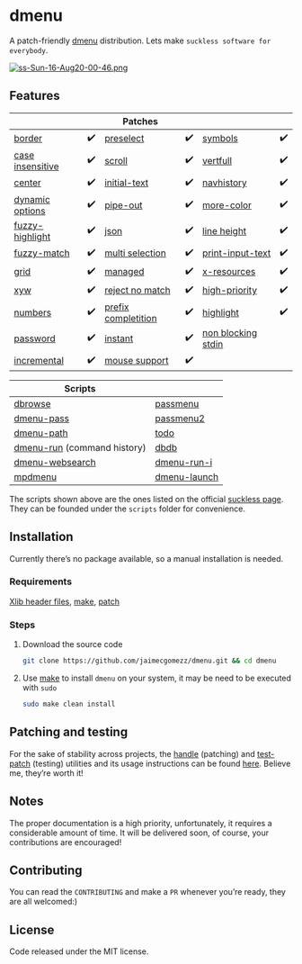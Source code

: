 # dmenu

A patch-friendly [dmenu](https://tools.suckless.org/dmenu/) distribution. Lets make `suckless software for everybody`.

[![ss-Sun-16-Aug20-00-46.png](https://i.postimg.cc/SjbbsJVX/ss-Sun-16-Aug20-00-46.png)](https://postimg.cc/Mf5F3ZCx)

## Features

|                                                              |      | Patches                                                      |      |                                                              |      |
| ------------------------------------------------------------ | ---- | ------------------------------------------------------------ | ---- | ------------------------------------------------------------ | ---- |
| [border](https://tools.suckless.org/dmenu/patches/border/)   | ✔️    | [preselect](https://tools.suckless.org/dmenu/patches/preselect/) | ✔️    | [symbols](https://tools.suckless.org/dmenu/patches/symbols/) | ✔️    |
| [case insensitive](https://tools.suckless.org/dmenu/patches/case-insensitive/) | ✔️    | [scroll](https://tools.suckless.org/dmenu/patches/scroll/)   | ✔️    | [vertfull](https://tools.suckless.org/dmenu/patches/vertfull/) | ✔️    |
| [center](https://tools.suckless.org/dmenu/patches/center/)   | ✔️    | [initial-text](https://tools.suckless.org/dmenu/patches/initialtext/) | ✔️    | [navhistory](https://tools.suckless.org/dmenu/patches/navhistory/) | ✔️    |
| [dynamic options](https://tools.suckless.org/dmenu/patches/dynamicoptions/) | ✔️    | [pipe-out](https://tools.suckless.org/dmenu/patches/pipeout/) | ✔️    | [more-color](https://tools.suckless.org/dmenu/patches/morecolor/) | ✔️    |
| [fuzzy-highlight](https://tools.suckless.org/dmenu/patches/fuzzyhighlight/) | ✔️    | [json](https://tools.suckless.org/dmenu/patches/json/)       | ✔️    | [line height](https://tools.suckless.org/dmenu/patches/line-height/) | ✔️    |
| [fuzzy-match](https://tools.suckless.org/dmenu/patches/fuzzymatch/) | ✔️    | [multi selection](https://tools.suckless.org/dmenu/patches/multi-selection/) | ✔️    | [print-input-text](https://tools.suckless.org/dmenu/patches/printinputtext/) | ✔️    |
| [grid](https://tools.suckless.org/dmenu/patches/grid/)       | ✔️    | [managed](https://tools.suckless.org/dmenu/patches/managed/) | ✔️    | [x-resources](https://tools.suckless.org/dmenu/patches/xresources/) | ✔️    |
| [xyw](https://tools.suckless.org/dmenu/patches/xyw/)         | ✔️    | [reject no match](https://tools.suckless.org/dmenu/patches/reject-no-match/) | ✔️    | [high-priority](https://tools.suckless.org/dmenu/patches/highpriority/) | ✔️    |
| [numbers](https://tools.suckless.org/dmenu/patches/numbers/) | ✔️    | [prefix completition](https://tools.suckless.org/dmenu/patches/prefix-completion/) | ✔️    | [highlight](https://tools.suckless.org/dmenu/patches/highlight/) | ✔️    |
| [password](https://tools.suckless.org/dmenu/patches/password/) | ✔️    | [instant](https://tools.suckless.org/dmenu/patches/instant/) | ✔️    | [non blocking stdin](https://tools.suckless.org/dmenu/patches/non_blocking_stdin/) |      |
| [incremental](https://tools.suckless.org/dmenu/patches/incremental/) | ✔️    | [mouse support](https://tools.suckless.org/dmenu/patches/mouse-support/) | ✔️    |                                                              |      |



| Scripts                                                      |                                                              |
| ------------------------------------------------------------ | ------------------------------------------------------------ |
| [dbrowse](https://github.com/clamiax/scripts/blob/master/src/dbrowse) | [passmenu](https://git.zx2c4.com/password-store/tree/contrib/dmenu/passmenu) |
| [dmenu-pass](https://efe.kim/files/scripts/dmenu_pass)       | [passmenu2](https://tools.suckless.org/dmenu/scripts/passmenu2) |
| [dmenu-path](https://github.com/ema/dotfiles/blob/master/bin/dmenu_path) | [todo](https://tools.suckless.org/dmenu/scripts/todo)        |
| [dmenu-run](https://tools.suckless.org/dmenu/scripts/dmenu_run_with_command_history/) (command history) | [dbdb](https://tools.suckless.org/dmenu/scripts/dbdb.sh)     |
| [dmenu-websearch](https://efe.kim/files/scripts/dmenu_websearch) | [dmenu-run-i](https://tools.suckless.org/dmenu/scripts/dmenu_run_i) |
| [mpdmenu](https://github.com/cdown/mpdmenu/blob/master/mpdmenu) | [dmenu-launch](https://github.com/fsilveir/dmenu-launch)     |

The scripts shown above are the ones listed on the official [suckless page](https://tools.suckless.org/dmenu/scripts/). They can be founded under the `scripts` folder for convenience.



## Installation

Currently there’s no package available, so a manual installation is needed.

### Requirements

[Xlib header files](https://tronche.com/gui/x/xlib/introduction/header.html), [make](https://www.gnu.org/software/make/), [patch](https://man7.org/linux/man-pages/man1/patch.1.html)

### Steps


1. Download the source code

   ```sh
   git clone https://github.com/jaimecgomezz/dmenu.git && cd dmenu
   ```

2. Use [make](https://www.gnu.org/software/make/) to install `dmenu` on your system, it may be need to be executed with `sudo`

   ```sh
   sudo make clean install
   ```



## Patching and testing

For the sake of stability across projects, the [handle](https://github.com/jaimecgomezz/suckless-patchers/blob/master/handle) (patching) and [test-patch](https://github.com/jaimecgomezz/suckless-patchers/blob/master/test-patch) (testing) utilities and its usage instructions can be found [here](https://github.com/jaimecgomezz/suckless-patchers). Believe me, they’re worth it!



## Notes

The proper documentation is a high priority, unfortunately, it requires a considerable amount of time. It will be delivered soon, of course, your contributions are encouraged!




## Contributing

You can read the `CONTRIBUTING` and make a `PR` whenever you’re ready, they are all welcomed:)



## License

 Code released under the MIT license.
